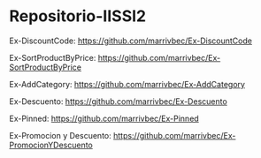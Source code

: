 # Repositorio-IISSI2

Ex-DiscountCode: https://github.com/marrivbec/Ex-DiscountCode

Ex-SortProductByPrice: https://github.com/marrivbec/Ex-SortProductByPrice

Ex-AddCategory: https://github.com/marrivbec/Ex-AddCategory

Ex-Descuento: https://github.com/marrivbec/Ex-Descuento

Ex-Pinned: https://github.com/marrivbec/Ex-Pinned

Ex-Promocion y Descuento: https://github.com/marrivbec/Ex-PromocionYDescuento
